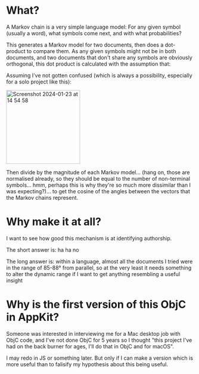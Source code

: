 # What?

A Markov chain is a very simple language model: For any given symbol (usually a word), what symbols come next, and with what probabilities?

This generates a Markov model for two documents, then does a dot-product to compare them. As any given symbols might not be in both documents, and two documents that don't share any symbols are obviously orthogonal, this dot product is calculated with the assumption that:

Assuming I've not gotten confused (which is always a possibility, especially for a solo project like this):

<img width="198" alt="Screenshot 2024-01-23 at 14 54 58" src="https://github.com/BenWheatley/MarkovChain-Dot-Product-comparitor/assets/12123132/5037257e-8d43-45b6-9b79-4a11796259a4">

Then divide by the magnitude of each Markov model… (hang on, those are normalised already, so they should be equal to the number of non-terminal symbols… hmm, perhaps this is why they're so much more dissimilar than I was expecting?)… to get the cosine of the angles between the vectors that the Markov chains represent.

# Why make it at all?

I want to see how good this mechanism is at identifying authorship.

The short answer is: ha ha no

The long answer is: within a language, almost all the documents I tried were in the range of 85-88° from parallel, so at the very least it needs something to alter the dynamic range if I want to get anything resembling a useful insight

# Why is the first version of this ObjC in AppKit?

Someone was interested in interviewing me for a Mac desktop job with ObjC code, and I've not done ObjC for 5 years so I thought "this project I've had on the back burner for ages, I'll do that in ObjC and for macOS".

I may redo in JS or something later. But only if I can make a version which is more useful than to falisify my hypothesis about this being useful.
